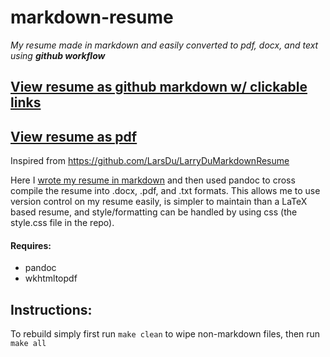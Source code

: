 # markdown-resume
*My resume made in markdown and easily converted to pdf, docx, and text using **github workflow***

## [View resume as github markdown w/ clickable links](https://github.com/bilalqtech/markdown-resume/blob/main/BilalShehzadResume.md)
## [View resume as pdf](https://github.com/bilalqtech/markdown-resume/blob/main/BilalShehzadResume.pdf)

Inspired from https://github.com/LarsDu/LarryDuMarkdownResume

Here I [wrote my resume in markdown](https://github.com/bilalqtech/markdown-resume/blob/main/BilalShehzadResume.md) and then used pandoc to cross compile the resume into .docx, .pdf, and .txt formats. This allows me to use version control on my resume easily, is simpler to maintain than a LaTeX based resume, and style/formatting can be handled by using css (the style.css file in the repo).

#### Requires:

 * pandoc
 * wkhtmltopdf
 
## Instructions:
To rebuild simply first run `make clean` to wipe non-markdown files, then run `make all`
